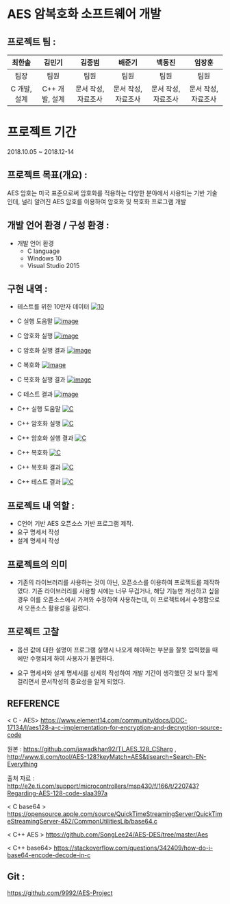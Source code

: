 # AES 암복호화 소프트웨어 개발

## 프로젝트 팀 :
|최한솔|김민기|김종범|배준기|백동진|임장훈|
|:---:|:---:|:---:|:---:|:---:|:---:|
|팀장|팀원|팀원|팀원|팀원|팀원|팀원|
|C 개발, 설계|C++ 개발, 설계|문서 작성,  자료조사|문서 작성,  자료조사|문서 작성,  자료조사|문서 작성,  자료조사|문서 작성,  자료조사|

# 프로젝트 기간
2018.10.05 ~ 2018.12-14

## 프로젝트 목표(개요) :  
AES 암호는 미국 표준으로써 암호화를 적용하는 다양한 분야에서 사용되는 기반 기술인데, 널리 알려진 AES 암호를 이용하여 암호화 및 복호화 프로그램 개발

## 개발 언어 환경 / 구성 환경 :
- 개발 언어 환경
    - C language
    - Windows 10
    - Visual Studio 2015

## 구현 내역 : 
- 테스트를 위한 10만자 데이터
    <a href="https://ibb.co/kMxYfmr"><img src="https://i.ibb.co/yVXL14M/10.png" alt="10" border="0"></a>

- C 실행 도움말
    <a href="https://ibb.co/tLVP7qB"><img src="https://i.ibb.co/dm8JdPB/image.png" alt="image" border="0"></a>

- C 암호화 실행
    <a href="https://ibb.co/DWtZp7t"><img src="https://i.ibb.co/T2ksLHk/image.png" alt="image" border="0"></a>

- C 암호화 실행 결과
    <a href="https://ibb.co/qyP7Cs5"><img src="https://i.ibb.co/xCRXYjH/image.png" alt="image" border="0"></a>

- C 복호화
    <a href="https://ibb.co/x5Pb0MQ"><img src="https://i.ibb.co/WKqXwc1/image.png" alt="image" border="0"></a>

- C 복호화 실행 결과
    <a href="https://ibb.co/NpVWbR3"><img src="https://i.ibb.co/rM75N9t/image.png" alt="image" border="0"></a>

- C 테스트 결과
    <a href="https://ibb.co/cXWP9jM"><img src="https://i.ibb.co/tP0S69k/image.png" alt="image" border="0"></a>

- C++ 실행 도움말 
    <a href="https://ibb.co/g6kyFcW"><img src="https://i.ibb.co/1bFZJ4X/C.png" alt="C" border="0"></a>

- C++ 암호화 실행
    <a href="https://ibb.co/FhHhvnX"><img src="https://i.ibb.co/zm6mcNF/C.png" alt="C" border="0"></a>

- C++ 암호화 실행 결과
    <a href="https://ibb.co/RThMSMc"><img src="https://i.ibb.co/B247P7B/C.png" alt="C" border="0"></a>

- C++ 복호화
    <a href="https://ibb.co/HgcwWtD"><img src="https://i.ibb.co/3hx6Dpy/C.png" alt="C" border="0"></a>

- C++ 복호화 결과 
    <a href="https://ibb.co/rFKbMvz"><img src="https://i.ibb.co/HBLNYXb/C.png" alt="C" border="0"></a>

- C++ 테스트 결과
    <a href="https://imgbb.com/Lz1fNXV"><img src="https://i.ibb.co/6RF5X7j/C.png" alt="C" border="0"></a>

## 프로젝트 내 역할 :
- C언어 기반 AES 오픈소스 기반 프로그램 제작.
- 요구 명세서 작성
- 설계 명세서 작성

## 프로젝트의 의미
- 기존의 라이브러리를 사용하는 것이 아닌, 오픈소스를 이용하여 프로젝트를 제작하였다. 기존 라이브러리를 사용할 시에는 너무 무겁거나, 해당 기능만 개선하고 싶을 경우 이를 오픈소스에서 가져와 수정하여 사용하는데, 이 프로젝트에서 수행함으로서 오픈소스 활용성을 길렀다.

## 프로젝트 고찰

- 옵션 값에 대한 설명이 프로그램 실행시 나오게 해야하는 부분을 잘못 입력했을 때에만 수행되게 하여 사용자가 불편하다.

- 요구 명세서와 설계 명세서를 상세히 작성하여 개발 기간이 생각했던 것 보다 짧게걸리면서 문서작성의 중요성을 알게 되었다.

## REFERENCE
< C - AES>
https://www.element14.com/community/docs/DOC-17134/l/aes128-a-c-implementation-for-encryption-and-decryption-source-code

원본 : https://github.com/jawadkhan92/TI_AES_128_CSharp , http://www.ti.com/tool/AES-128?keyMatch=AES&tisearch=Search-EN-Everything

출처 자료 : http://e2e.ti.com/support/microcontrollers/msp430/f/166/t/220743?Regarding-AES-128-code-slaa397a

< C base64 >
https://opensource.apple.com/source/QuickTimeStreamingServer/QuickTimeStreamingServer-452/CommonUtilitiesLib/base64.c

< C++ AES >
https://github.com/SongLee24/AES-DES/tree/master/Aes

< C++ base64>
https://stackoverflow.com/questions/342409/how-do-i-base64-encode-decode-in-c

## Git :
https://github.com/9992/AES-Project
